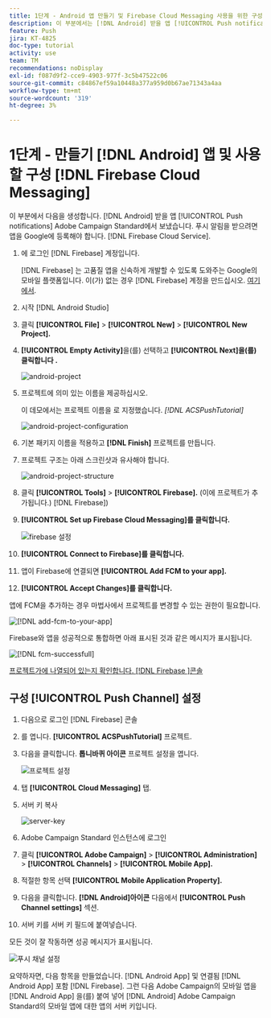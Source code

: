```yaml
---
title: 1단계 - Android 앱 만들기 및 Firebase Cloud Messaging 사용을 위한 구성
description: 이 부분에서는 [!DNL Android] 받을 앱 [!UICONTROL Push notifications] Adobe Campaign Standard에서 보냈습니다. 푸시 알림을 받으려면 앱을 Google에 등록해야 합니다. [!DNL Firebase Cloud Service].
feature: Push
jira: KT-4825
doc-type: tutorial
activity: use
team: TM
recommendations: noDisplay
exl-id: f087d9f2-cce9-4903-977f-3c5b47522c06
source-git-commit: c84867ef59a10448a377a959d0b67ae71343a4aa
workflow-type: tm+mt
source-wordcount: '319'
ht-degree: 3%

---
```


# 1단계 - 만들기 [!DNL Android] 앱 및 사용할 구성 [!DNL Firebase Cloud Messaging]

이 부분에서 다음을 생성합니다. [!DNL Android] 받을 앱 [!UICONTROL Push notifications] Adobe Campaign Standard에서 보냈습니다. 푸시 알림을 받으려면 앱을 Google에 등록해야 합니다. [!DNL Firebase Cloud Service].

1. 에 로그인 [!DNL Firebase] 계정입니다.

   [!DNL Firebase] 는 고품질 앱을 신속하게 개발할 수 있도록 도와주는 Google의 모바일 플랫폼입니다. 이(가) 없는 경우 [!DNL Firebase] 계정을 만드십시오. [여기에서](https://firebase.google.com).

2. 시작 [!DNL Android Studio]
3. 클릭 **[!UICONTROL File]** > **[!UICONTROL New]** > **[!UICONTROL New Project].**
4. **[!UICONTROL Empty Activity]**&#x200B;을(를) 선택하고 **[!UICONTROL Next]을(를) 클릭합니다 .**

   ![android-project](assets/android-project.PNG)

5. 프로젝트에 의미 있는 이름을 제공하십시오.

   이 데모에서는 프로젝트 이름을 로 지정했습니다. *[!DNL ACSPushTutorial]*

   ![android-project-configuration](assets/android-project-configuration.PNG)

6. 기본 패키지 이름을 적용하고 **[!DNL Finish]** 프로젝트를 만듭니다.
7. 프로젝트 구조는 아래 스크린샷과 유사해야 합니다.

   ![android-project-structure](assets/android-project-structure.PNG)

8. 클릭 **[!UICONTROL Tools]** > **[!UICONTROL Firebase].** (이에 프로젝트가 추가됩니다.) [!DNL Firebase])
9. **[!UICONTROL Set up Firebase Cloud Messaging]를 클릭합니다.**

   ![firebase 설정](assets/android-project-firebase-messaging.PNG)

10. **[!UICONTROL Connect to Firebase]를 클릭합니다.**
11. 앱이 Firebase에 연결되면 **[!UICONTROL Add FCM to your app].**
12. **[!UICONTROL Accept Changes]를 클릭합니다.**

   앱에 FCM을 추가하는 경우 마법사에서 프로젝트를 변경할 수 있는 권한이 필요합니다.

   ![[!DNL add-fcm-to-your-app]](assets/firebase-add-fcm-to-app.PNG)

Firebase와 앱을 성공적으로 통합하면 아래 표시된 것과 같은 메시지가 표시됩니다.

![[!DNL fcm-successfull]](assets/android-firebase-success.PNG)

[프로젝트가에 나열되어 있는지 확인합니다. [!DNL Firebase ]콘솔](https://console.firebase.google.com/)

## 구성 [!UICONTROL Push Channel] 설정

1. 다음으로 로그인 [!DNL Firebase] 콘솔
2. 를 엽니다. **[!UICONTROL ACSPushTutorial]** 프로젝트.
3. 다음을 클릭합니다. **톱니바퀴 아이콘** 프로젝트 설정을 엽니다.

   ![프로젝트 설정](assets/firebase-project-settings.PNG)

4. 탭 **[!UICONTROL Cloud Messaging]** 탭.
5. 서버 키 복사

   ![server-key](assets/firebase-server-key.PNG)

6. Adobe Campaign Standard 인스턴스에 로그인
7. 클릭 **[!UICONTROL Adobe Campaign]** > **[!UICONTROL Administration]** > **[!UICONTROL Channels]** > **[!UICONTROL Mobile App].**
8. 적절한 항목 선택 **[!UICONTROL Mobile Application Property].**
9. 다음을 클릭합니다. **[!DNL Android]아이콘** 다음에서 **[!UICONTROL Push Channel settings]** 섹션.
10. 서버 키를 서버 키 필드에 붙여넣습니다.

모든 것이 잘 작동하면 성공 메시지가 표시됩니다.

![푸시 채널 설정](assets/push-channel-settings.PNG)

요약하자면, 다음 항목을 만들었습니다. [!DNL Android App] 및 연결됨 [!DNL Android App] 포함 [!DNL Firebase]. 그런 다음 Adobe Campaign의 모바일 앱을 [!DNL Android App] 을(를) 붙여 넣어 [!DNL Android] Adobe Campaign Standard의 모바일 앱에 대한 앱의 서버 키입니다.
